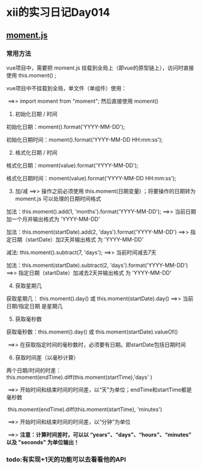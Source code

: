 # xii的实习日记Day014

## [moment.js](http://momentjs.cn/)

### 常用方法

vue项目中，需要把 moment.js 挂载到全局上（即vue的原型链上），访问时直接使用 this.moment() ;

vue项目中不挂载到全局，单文件（单组件）使用：

​     ==>> import moment from "moment";   然后直接使用 moment() 

1. 初始化日期 / 时间

初始化日期：moment().format('YYYY-MM-DD');

初始化日期时间：moment().format('YYYY-MM-DD HH:mm:ss');

 

2. 格式化日期 / 时间

格式化日期：moment(value).format('YYYY-MM-DD');

格式化日期时间：moment(value).format('YYYY-MM-DD HH:mm:ss');

 

3. 加/减 ==>> 操作之前必须使用 this.moment(日期变量) ；将要操作的日期转为 moment.js 可以处理的日期时间格式

加法：this.moment().add(1, 'months').format('YYYY-MM-DD');  ==>> 当前日期加一个月并输出格式为 'YYYY-MM-DD'

加法：this.moment(startDate).add(2, 'days').format('YYYY-MM-DD')   ==>> 指定日期（startDate）加2天并输出格式                                                                    为 'YYYY-MM-DD'

减法: this.moment().subtract(7, 'days');   ==>> 当前时间减去7天

加法：this.moment(startDate).subtract(2, 'days').format('YYYY-MM-DD')   ==>> 指定日期（startDate）加减去2天并输出格式                                                                    为 'YYYY-MM-DD'

 

4. 获取星期几

获取星期几： this.moment().day() 或 this.moment(startDate).day()   ==>> 当前日期/指定日期 是星期几

 

5. 获取毫秒数

获取毫秒数：this.moment().day() 或 this.moment(startDate).valueOf()  

​           ==>> 在获取指定时间的毫秒数时，必须要有日期。即startDate包括日期时间

 

6. 获取时间差（以毫秒计算）

两个日期/时间的时差：this.moment(endTime).diff(this.moment(startTime),'days' )

​                   ==>> 开始时间和结束时间的时间差，以“天”为单位；endTime和startTime都是毫秒数

​                  this.moment(endTime).diff(this.moment(startTime), 'minutes')

​                   ==>> 开始时间和结束时间的时间差，以“分钟”为单位

​          ==>> **注意：计算时间差时，可以以 “years”、“days”、“hours”、“minutes” 以及 "seconds" 为单位输出！**

### todo:有实现+1天的功能可以去看看他的API